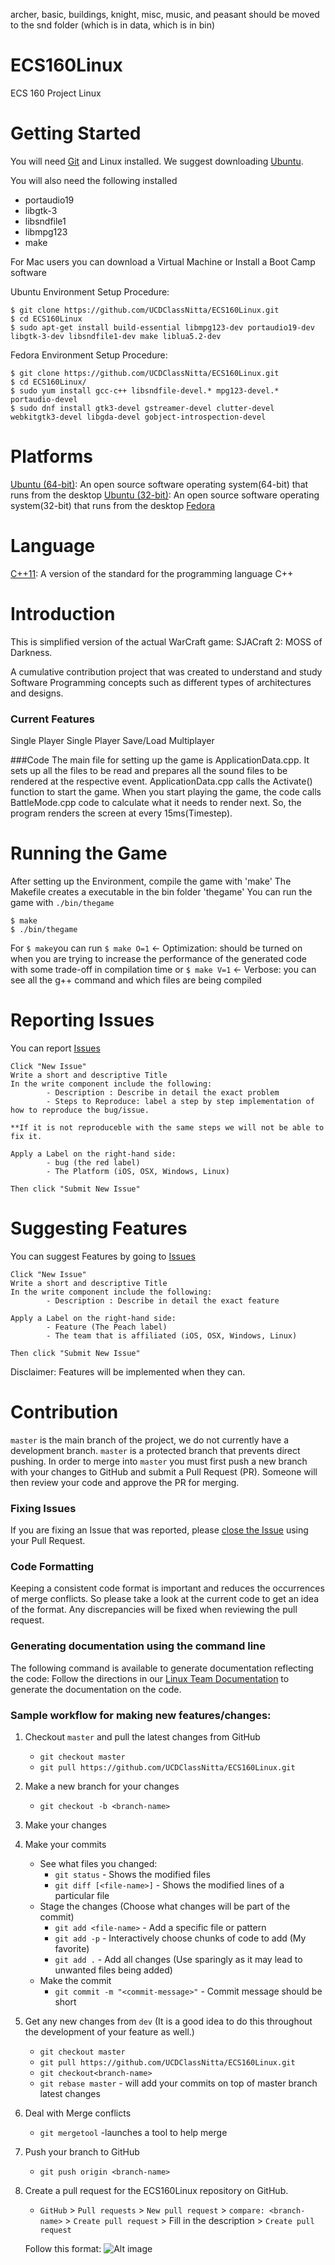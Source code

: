 archer, basic, buildings, knight, misc, music, and peasant should be moved to the snd folder (which is in data, which is in bin)

# ECS160Linux
ECS 160 Project Linux

# Getting Started
You will need [Git](https://git-scm.com/download/) and Linux installed.
We suggest downloading [Ubuntu](https://www.ubuntu.com/download/desktop).

You will also need the following installed
- portaudio19
- libgtk-3
- libsndfile1
- libmpg123
- make

For Mac users you can download a Virtual Machine or Install a Boot Camp software

Ubuntu Environment Setup Procedure:
```
$ git clone https://github.com/UCDClassNitta/ECS160Linux.git
$ cd ECS160Linux
$ sudo apt-get install build-essential libmpg123-dev portaudio19-dev libgtk-3-dev libsndfile1-dev make liblua5.2-dev
```

Fedora Environment Setup Procedure:
```
$ git clone https://github.com/UCDClassNitta/ECS160Linux.git
$ cd ECS160Linux/
$ sudo yum install gcc-c++ libsndfile-devel.* mpg123-devel.* portaudio-devel
$ sudo dnf install gtk3-devel gstreamer-devel clutter-devel webkitgtk3-devel libgda-devel gobject-introspection-devel
```


# Platforms
[Ubuntu (64-bit)](https://www.ubuntu.com/download/desktop): An open source software operating system(64-bit) that runs from the desktop
[Ubuntu (32-bit)](https://www.ubuntu.com/download/desktop): An open source software operating system(32-bit) that runs from the desktop
[Fedora](https://getfedora.org/en/workstation/download/)

# Language
[C++11](http://www.cplusplus.com/info/description/): A version of the standard for the programming language C++

# Introduction
This is simplified version of the actual WarCraft game: SJACraft 2: MOSS of Darkness.

A cumulative contribution project that was created to understand and study Software Programming concepts such as different types of architectures and designs.
### Current Features
Single Player
Single Player Save/Load
Multiplayer

###Code
The main file for setting up the game is ApplicationData.cpp. It sets up all the files to be read and prepares all the sound files to be rendered at the respective event.
ApplicationData.cpp calls the Activate() function to start the game. When you start playing the game, the code calls BattleMode.cpp code to calculate what it needs to render next.
So, the program renders the screen at every 15ms(Timestep).


# Running the Game
After setting up the Environment, compile the game with 'make'
The Makefile creates a executable in the bin folder 'thegame'
You can run the game with ```./bin/thegame```

```
$ make
$ ./bin/thegame
```

For `$ make`you can run
`$ make O=1` <- Optimization: should be turned on when you are trying to increase the performance of the generated code with some trade-off in compilation time
or
`$ make V=1` <- Verbose: you can see all the g++ command and which files are being compiled

# Reporting Issues
You can report [Issues](https://github.com/UCDClassNitta/ECS160Linux/issues)
```
Click "New Issue"
Write a short and descriptive Title
In the write component include the following:
        - Description : Describe in detail the exact problem
        - Steps to Reproduce: label a step by step implementation of how to reproduce the bug/issue.

**If it is not reproduceble with the same steps we will not be able to fix it.

Apply a Label on the right-hand side:
        - bug (the red label)
        - The Platform (iOS, OSX, Windows, Linux)

Then click "Submit New Issue"
```

# Suggesting Features
You can suggest Features by going to [Issues](https://github.com/UCDClassNitta/ECS160Linux/issues)
```
Click "New Issue"
Write a short and descriptive Title
In the write component include the following:
        - Description : Describe in detail the exact feature

Apply a Label on the right-hand side:
        - Feature (The Peach label)
        - The team that is affiliated (iOS, OSX, Windows, Linux)

Then click "Submit New Issue"
```
Disclaimer: Features will be implemented when they can.

# Contribution

`master` is the main branch of the project, we do not currently have a development branch. `master` is a protected branch that prevents direct pushing.
In order to merge into `master` you must first push a new branch with your changes to GitHub and submit a Pull Request (PR). Someone will then review your code and approve the PR for merging.

### Fixing Issues

If you are fixing an Issue that was reported, please [close the Issue](https://help.github.com/articles/closing-issues-using-keywords/) using your Pull Request.

### Code Formatting

Keeping a consistent code format is important and reduces the occurrences of merge conflicts.
So please take a look at the current code to get an idea of the format. Any discrepancies will be fixed when reviewing the pull request.


### Generating documentation using the command line
The following command is available to generate documentation reflecting the code:
Follow the directions in our [Linux Team Documentation](https://github.com/UCDClassNitta/ECS160Docs/tree/master/LinuxDocumentation) to generate the documentation on the code.

### Sample workflow for making new features/changes:
  1. Checkout `master` and pull the latest changes from GitHub
     - `git checkout master`
     - `git pull https://github.com/UCDClassNitta/ECS160Linux.git`
  2. Make a new branch for your changes
     - `git checkout -b <branch-name>`
  3. Make your changes
  4. Make your commits
     - See what files you changed:
       - `git status`  - Shows the modified files
       - `git diff [<file-name>]` - Shows the modified lines of a particular file
     - Stage the changes (Choose what changes will be part of the commit)
       - `git add <file-name>` - Add a specific file or pattern
       - `git add -p` - Interactively choose chunks of code to add (My favorite)
       - `git add .` - Add all changes (Use sparingly as it may lead to unwanted files being added)
     - Make the commit
       - `git commit -m "<commit-message>"` - Commit message should be short
  5. Get any new changes from `dev` (It is a good idea to do this throughout the development of your feature as well.)
     - `git checkout master`
     - `git pull https://github.com/UCDClassNitta/ECS160Linux.git`
     - `git checkout<branch-name>`
     - `git rebase master` - will add your commits on top of master branch latest changes
  6. Deal with Merge conflicts
     - `git mergetool` -launches a tool to help merge
  5. Push your branch to GitHub
     - `git push origin <branch-name>`
  6. Create a pull request for the ECS160Linux repository on GitHub.
     - `GitHub` > `Pull requests` >  `New pull request` > `compare: <branch-name>` > `Create pull request` > Fill in the description > `Create pull request`

      Follow this format:
      ![Alt image](https://cdn.discordapp.com/attachments/365626067500793856/368570684059811850/unknown.png)
